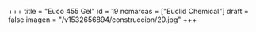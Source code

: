 +++
title = "Euco 455 Gel"
id = 19
ncmarcas = ["Euclid Chemical"]
draft = false
imagen = "/v1532656894/construccion/20.jpg"
+++

<!--more-->